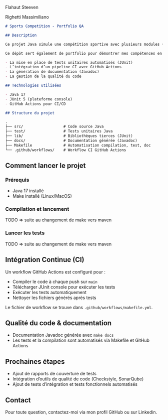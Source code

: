 Flahaut Steeven

Righetti Massimiliano

```markdown
# Sports Competition - Portfolio QA

## Description

Ce projet Java simule une compétition sportive avec plusieurs modules (compétition, sélection des concurrents, gestion des matchs, etc.).

Ce dépôt sert également de portfolio pour démontrer mes compétences en assurance qualité (QA) à travers :

- La mise en place de tests unitaires automatisés (JUnit)  
- L’intégration d’un pipeline CI avec GitHub Actions  
- La génération de documentation (Javadoc)  
- La gestion de la qualité du code  

## Technologies utilisées

- Java 17  
- JUnit 5 (plateforme console)  
- GitHub Actions pour CI/CD  

## Structure du projet

.
├── src/                  # Code source Java
├── test/                 # Tests unitaires Java
├── lib/                  # Bibliothèques tierces (JUnit)
├── docs/                 # Documentation générée (Javadoc)
├── Makefile              # Automatisation compilation, test, doc
└── .github/workflows/    # Workflow CI GitHub Actions

````

## Comment lancer le projet

### Prérequis

- Java 17 installé  
- Make installé (Linux/MacOS)  

### Compilation et lancement

TODO => suite au changement de make vers maven

### Lancer les tests

TODO => suite au changement de make vers maven

## Intégration Continue (CI)

Un workflow GitHub Actions est configuré pour :

* Compiler le code à chaque push sur `main`
* Télécharger JUnit console pour exécuter les tests
* Exécuter les tests automatiquement
* Nettoyer les fichiers générés après tests

Le fichier de workflow se trouve dans `.github/workflows/makefile.yml`.

## Qualité du code & documentation

* Documentation Javadoc générée avec `make docs`
* Les tests et la compilation sont automatisés via Makefile et GitHub Actions

## Prochaines étapes

* Ajout de rapports de couverture de tests
* Intégration d’outils de qualité de code (Checkstyle, SonarQube)
* Ajout de tests d’intégration et tests fonctionnels automatisés

## Contact

Pour toute question, contactez-moi via mon profil GitHub ou sur Linkedin.
